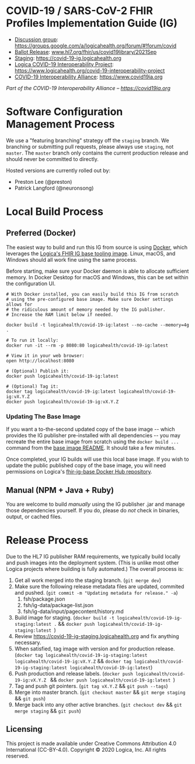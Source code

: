# COVID-19 / SARS-CoV-2 FHIR Profiles Implementation Guide (IG)

* [Discussion group](https://groups.google.com/a/logicahealth.org/forum/#!forum/covid): https://groups.google.com/a/logicahealth.org/forum/#!forum/covid
* [Ballot Release](www.hl7.org/fhir/us/covid19library/2021Sep): www.hl7.org/fhir/us/covid19library/2021Sep
* [Staging](https://covid-19-ig.logicahealth.org): https://covid-19-ig.logicahealth.org
* [Logica COVID-19 Interoperability Project](https://www.logicahealth.org/covid-19-interoperability-project): https://www.logicahealth.org/covid-19-interoperability-project
* [COVID-19 Interoperability Alliance](https://www.covid19ia.org): https://www.covid19ia.org

*Part of the COVID-19 Interoperability Alliance – https://covid19ia.org*

# Software Configuration Management Process

We use a "featuring branching" strategy off the `staging` branch. We branching or submitting pull requests, please always use `staging`, not `master`. The `master` branch only contains the current production release and should never be committed to directly.

Hosted versions are currently rolled out by:
* Preston Lee (@preston)
* Patrick Langford (@neuronsong) 

# Local Build Process

## Preferred (Docker)
The easiest way to build and run this IG from source is using [Docker](https://www.docker.com/products/docker-desktop), which leverages the [Logica's FHIR IG base tooling image](https://github.com/logicahealth/fhir-ig-base). Linux, macOS, and Windows should all work fine using the same process.

Before starting, make sure your Docker daemon is able to allocate sufficient memory. In Docker Desktop for macOS and Windows, this can be set within the configuration UI.

```
# With Docker installed, you can easily build this IG from scratch
# using the pre-configured base image. Make sure Docker settings allows for
# the ridiculous amount of memory needed by the IG publisher.
# Increase the RAM limit below if needed.

docker build -t logicahealth/covid-19-ig:latest --no-cache --memory=4g .

# To run it locally:
docker run -it --rm -p 8080:80 logicahealth/covid-19-ig:latest

# View it in your web browser:
open http://localhost:8080

# (Optional) Publish it:
docker push logicahealth/covid-19-ig:latest

# (Optional) Tag it:
docker tag logicahealth/covid-19-ig:latest logicahealth/covid-19-ig:vX.Y.Z
docker push logicahealth/covid-19-ig:vX.Y.Z

```


### Updating The Base Image

If you want a to-the-second updated copy of the base image -- which provides the IG publisher pre-installed with all dependencies -- you may recreate the entire base image from scratch using the `docker build ...` command from the [base image README](https://github.com/logicahealth/fhir-ig-base/blob/master/README.md). It should take a few minutes.

Once completed, your IG builds will use this local base image. If you wish to update the public published copy of the base image, you will need permissions on Logica's [fhir-ig-base Docker Hub repository](https://hub.docker.com/repository/docker/logicahealth/fhir-ig-base).

## Manual (NPM + Java + Ruby)

You are welcome to build _manually_ using the IG publisher .jar and manage those dependencies yourself. If you do, please do _not_ check in binaries, output, or cached files.

# Release Process

Due to the HL7 IG publisher RAM requirements, we typically build locally and push images into the deployment system. (This is unlike most other Logica projects where building is fully automated.) The overall process is:

1. Get all work merged into the staging branch. (`git merge dev`)
2. Make sure the following release metadata files are updated, commited and pushed. (`git commit -m "Updating metadata for release." -a`)
   1. fsh/package.json
   2. fsh/ig-data/package-list.json
   3. fsh/ig-data/input/pagecontent/history.md
3. Build image for staging. (`docker build -t logicahealth/covid-19-ig-staging:latest .` && `docker push logicahealth/covid-19-ig-staging:latest `)
4. Review https://covid-19-ig-staging.logicahealth.org and fix anything necessary.
5. When satisfied, tag image with version and for production release. (`docker tag logicahealth/covid-19-ig-staging:latest logicahealth/covid-19-ig:vX.Y.Z` && `docker tag logicahealth/covid-19-ig-staging:latest logicahealth/covid-19-ig:latest`)
6. Push production and release labels. (`docker push logicahealth/covid-19-ig:vX.Y.Z ` && `docker push logicahealth/covid-19-ig:latest `)
7. Tag and push git pointers. (`git tag vX.Y.Z` && `git push --tags`)
8. Merge into master branch. (`git checkout master` && `git merge staging` && `git push`)
9. Merge back into any other active branches. (`git checkout dev` && `git merge staging` && `git push`)

## Licensing

This project is made available under Creative Commons Attribution 4.0 International (CC-BY-4.0). Copyright © 2020 Logica, Inc. All rights reserved. 
